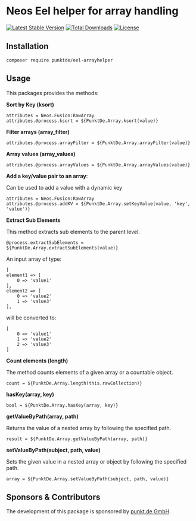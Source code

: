 # Neos Eel helper for array handling

[![Latest Stable Version](https://poser.pugx.org/punktDe/eel-arrayhelper/v/stable)](https://packagist.org/packages/punktDe/eel-arrayhelper) [![Total Downloads](https://poser.pugx.org/punktDe/eel-arrayhelper/downloads)](https://packagist.org/packages/punktDe/eel-arrayhelper) [![License](https://poser.pugx.org/punktDe/eel-arrayhelper/license)](https://packagist.org/packages/punktDe/eel-arrayhelper)

## Installation

    composer require punktde/eel-arrayhelper

## Usage

This packages provides the methods:

**Sort by Key (ksort)**

    attributes = Neos.Fusion:RawArray
    attributes.@process.ksort = ${PunktDe.Array.ksort(value)}

**Filter arrays (array_filter)**

    attributes.@process.arrayFilter = ${PunktDe.Array.arrayFilter(value)}

**Array values (array_values)**

    attributes.@process.arrayValues = ${PunktDe.Array.arrayValues(value)}

**Add a key/value pair to an array**:

Can be used to add a value with a dynamic key

    attributes = Neos.Fusion:RawArray
    attributes.@process.addKV = ${PunktDe.Array.setKeyValue(value, 'key', 'value')}
    
**Extract Sub Elements**

This method extracts sub elements to the parent level.
    
    @process.extractSubElements = ${PunktDe.Array.extractSubElements(value)}
    
An input array of type:

    [
    element1 => [
        0 => 'value1' 
    ],
    element2 => [
        0 => 'value2'
        1 => 'value3'
    ],     
    
will be converted to: 

    [
        0 => 'value1'
        1 => 'value2'
        2 => 'value3'
    ]

**Count elements (length)**

The method counts elements of a given array or a countable object.

    count = ${PunktDe.Array.length(this.rawCollection)}

**hasKey(array, key)**
    
    bool = ${PunktDe.Array.hasKey(array, key)}

**getValueByPath(array, path)**

Returns the value of a nested array by following the specified path.

    result = ${PunktDe.Array.getValueByPath(array, path)}
    
**setValueByPath(subject, path, value)**

Sets the given value in a nested array or object by following the specified path.

    array = ${PunktDe.Array.setValueByPath(subject, path, value)}

## Sponsors & Contributors

The development of this package is sponsored by [punkt.de GmbH](https://punkt.de/en).
